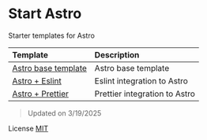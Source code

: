 # Start Astro
Starter templates for Astro
 

| Template                | Description                                           |
| :--------------------- | :----------------------------------------------- | 
| [Astro base template](https://github.com/vfshera/start-astro/tree/main/apps/base) | Astro base template |
| [Astro + Eslint](https://github.com/vfshera/start-astro/tree/main/apps/with-eslint) | Eslint integration to Astro |
| [Astro + Prettier](https://github.com/vfshera/start-astro/tree/main/apps/with-prettier) | Prettier integration to Astro |

  > Updated on 3/19/2025

  License [MIT](https://github.com/vfshera/start-astro/blob/main/LICENSE)
